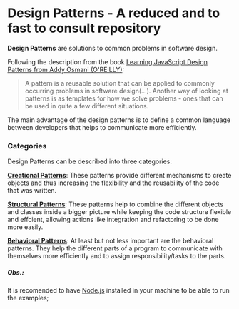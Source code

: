 # Design Patterns - A reduced and to fast to consult repository
**Design Patterns** are solutions to common problems in software design.

Following the description from the book [Learning JavaScript Design Patterns from Addy Osmani (O'REILLY)](https://addyosmani.com/resources/essentialjsdesignpatterns/book/):
> A pattern is a reusable solution that can be applied to commonly occurring problems in software design(...).
> Another way of looking at patterns is as templates for how we solve problems - ones that can be used in quite a few different situations.

The main advantage of the design patterns is to define a common language between developers that helps to communicate more efficiently.

### Categories
Design Patterns can be described into three categories:

[**Creational Patterns**](/creational):
These patterns provide different mechanisms to create objects and thus increasing the flexibility and the reusability of the
code that was written.

[**Structural Patterns**](/structural):
These patterns help to combine the different objects and classes inside a bigger picture while keeping the code structure flexible and effcient, allowing actions like integration and refactoring to be done more easily.


[**Behavioral Patterns**](/behavioral):
At least but not less important are the behavioral patterns. They help the different parts of a program to communicate with themselves more efficiently and to assign responsibility/tasks to the parts.

##### Obs.:
It is recomended to have [Node.js](https://nodejs.org/en/) installed in your machine to be able to run the examples;
